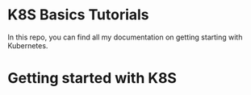 # K8S Basics Tutorials
In this repo, you can find all my documentation on getting starting with Kubernetes.

# Getting started with K8S


